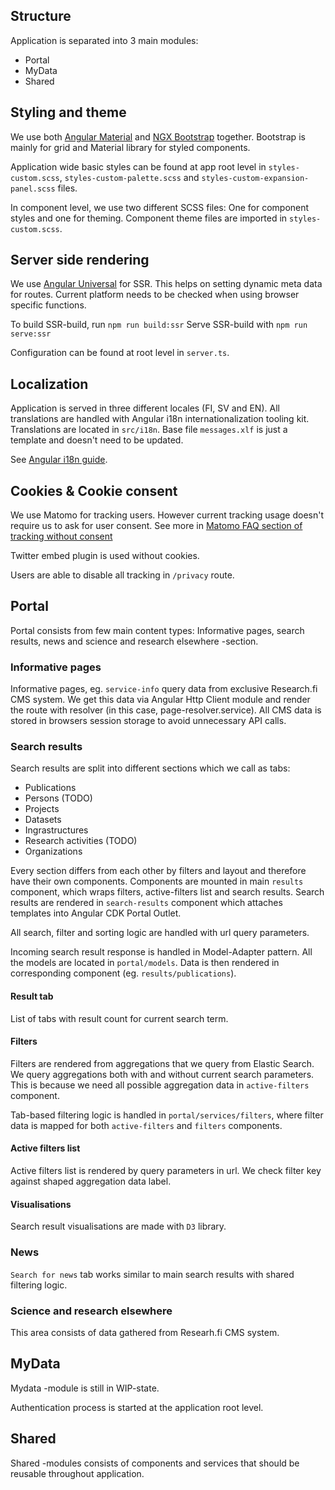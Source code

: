 ## Structure

Application is separated into 3 main modules:

- Portal
- MyData
- Shared

## Styling and theme

We use both [Angular Material](https://material.angular.io/) and [NGX Bootstrap](https://valor-software.com/ngx-bootstrap/#/) together. Bootstrap is mainly for grid and Material library for styled components.

Application wide basic styles can be found at app root level in `styles-custom.scss`, `styles-custom-palette.scss` and `styles-custom-expansion-panel.scss` files.

In component level, we use two different SCSS files: One for component styles and one for theming. Component theme files are imported in `styles-custom.scss`.

## Server side rendering

We use [Angular Universal](https://angular.io/guide/universal) for SSR. This helps on setting dynamic meta data for routes.
Current platform needs to be checked when using browser specific functions.

To build SSR-build, run `npm run build:ssr`
Serve SSR-build with `npm run serve:ssr`

Configuration can be found at root level in `server.ts`.

## Localization

Application is served in three different locales (FI, SV and EN). All translations are handled with Angular i18n internationalization tooling kit.
Translations are located in `src/i18n`. Base file `messages.xlf` is just a template and doesn't need to be updated.

See [Angular i18n guide](https://angular.io/guide/i18n).

## Cookies & Cookie consent

We use Matomo for tracking users. However current tracking usage doesn't require us to ask for user consent. See more in [Matomo FAQ section of tracking without consent](https://matomo.org/faq/new-to-piwik/how-do-i-use-matomo-analytics-without-consent-or-cookie-banner/)

Twitter embed plugin is used without cookies.

Users are able to disable all tracking in `/privacy` route.

## Portal

Portal consists from few main content types: Informative pages, search results, news and science and research elsewhere -section.

### Informative pages

Informative pages, eg. `service-info` query data from exclusive Research.fi CMS system. We get this data via Angular Http Client module and render the route with resolver (in this case, page-resolver.service). All CMS data is stored in browsers session storage to avoid unnecessary API calls.

### Search results

Search results are split into different sections which we call as tabs:

- Publications
- Persons (TODO)
- Projects
- Datasets
- Ingrastructures
- Research activities (TODO)
- Organizations

Every section differs from each other by filters and layout and therefore have their own components. Components are mounted in main `results` component, which wraps filters, active-filters list and search results.
Search results are rendered in `search-results` component which attaches templates into Angular CDK Portal Outlet.

All search, filter and sorting logic are handled with url query parameters.

Incoming search result response is handled in Model-Adapter pattern. All the models are located in `portal/models`. Data is then rendered in corresponding component (eg. `results/publications`).

#### Result tab

List of tabs with result count for current search term.

#### Filters

Filters are rendered from aggregations that we query from Elastic Search.
We query aggregations both with and without current search parameters. This is because we need all possible aggregation data in `active-filters` component.

Tab-based filtering logic is handled in `portal/services/filters`, where filter data is mapped for both `active-filters` and `filters` components.

#### Active filters list

Active filters list is rendered by query parameters in url. We check filter key against shaped aggregation data label.

#### Visualisations

Search result visualisations are made with `D3` library.

### News

`Search for news` tab works similar to main search results with shared filtering logic.

### Science and research elsewhere

This area consists of data gathered from Researh.fi CMS system.

## MyData

Mydata -module is still in WIP-state.

Authentication process is started at the application root level.

## Shared

Shared -modules consists of components and services that should be reusable throughout application.
